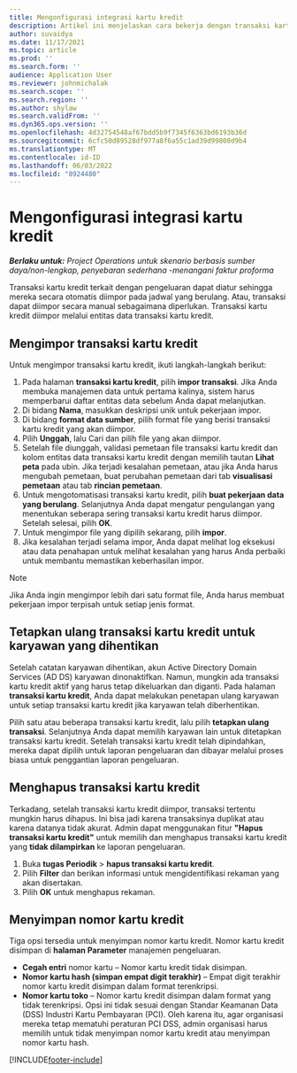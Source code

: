 ```yaml
---
title: Mengonfigurasi integrasi kartu kredit
description: Artikel ini menjelaskan cara bekerja dengan transaksi kartu kredit terkait biaya.
author: suvaidya
ms.date: 11/17/2021
ms.topic: article
ms.prod: ''
ms.search.form: ''
audience: Application User
ms.reviewer: johnmichalak
ms.search.scope: ''
ms.search.region: ''
ms.author: shylaw
ms.search.validFrom: ''
ms.dyn365.ops.version: ''
ms.openlocfilehash: 4d32754548af67bdd5b9f7345f6363bd6193b36d
ms.sourcegitcommit: 6cfc50d89528df977a8f6a55c1ad39d99800d9b4
ms.translationtype: MT
ms.contentlocale: id-ID
ms.lasthandoff: 06/03/2022
ms.locfileid: "8924480"
---
```

# <a name="set-up-credit-card-integration"></a>Mengonfigurasi integrasi kartu kredit

_**Berlaku untuk:** Project Operations untuk skenario berbasis sumber daya/non-lengkap, penyebaran sederhana -menangani faktur proforma_

Transaksi kartu kredit terkait dengan pengeluaran dapat diatur sehingga mereka secara otomatis diimpor pada jadwal yang berulang. Atau, transaksi dapat diimpor secara manual sebagaimana diperlukan. Transaksi kartu kredit diimpor melalui entitas data transaksi kartu kredit.

## <a name="import-credit-card-transactions"></a>Mengimpor transaksi kartu kredit

Untuk mengimpor transaksi kartu kredit, ikuti langkah-langkah berikut:

1. Pada halaman **transaksi kartu kredit**, pilih **impor transaksi**. Jika Anda membuka manajemen data untuk pertama kalinya, sistem harus memperbarui daftar entitas data sebelum Anda dapat melanjutkan.
2. Di bidang **Nama**, masukkan deskripsi unik untuk pekerjaan impor.
3. Di bidang **format data sumber**, pilih format file yang berisi transaksi kartu kredit yang akan diimpor.
4. Pilih **Unggah**, lalu Cari dan pilih file yang akan diimpor.
5. Setelah file diunggah, validasi pemetaan file transaksi kartu kredit dan kolom entitas data transaksi kartu kredit dengan memilih tautan **Lihat peta** pada ubin. Jika terjadi kesalahan pemetaan, atau jika Anda harus mengubah pemetaan, buat perubahan pemetaan dari tab **visualisasi pemetaan** atau tab **rincian pemetaan**.
6. Untuk mengotomatisasi transaksi kartu kredit, pilih **buat pekerjaan data yang berulang**. Selanjutnya Anda dapat mengatur pengulangan yang menentukan seberapa sering transaksi kartu kredit harus diimpor. Setelah selesai, pilih **OK**.
7. Untuk mengimpor file yang dipilih sekarang, pilih **impor**.
8. Jika kesalahan terjadi selama impor, Anda dapat melihat log eksekusi atau data penahapan untuk melihat kesalahan yang harus Anda perbaiki untuk membantu memastikan keberhasilan impor.

> [!NOTE]
> Jika Anda ingin mengimpor lebih dari satu format file, Anda harus membuat pekerjaan impor terpisah untuk setiap jenis format.

## <a name="reassign-the-credit-card-transactions-for-terminated-employees"></a>Tetapkan ulang transaksi kartu kredit untuk karyawan yang dihentikan

Setelah catatan karyawan dihentikan, akun Active Directory Domain Services (AD DS) karyawan dinonaktifkan. Namun, mungkin ada transaksi kartu kredit aktif yang harus tetap dikeluarkan dan diganti. Pada halaman **transaksi kartu kredit**, Anda dapat melakukan penetapan ulang karyawan untuk setiap transaksi kartu kredit jika karyawan telah diberhentikan.

Pilih satu atau beberapa transaksi kartu kredit, lalu pilih **tetapkan ulang transaksi**. Selanjutnya Anda dapat memilih karyawan lain untuk ditetapkan transaksi kartu kredit. Setelah transaksi kartu kredit telah dipindahkan, mereka dapat dipilih untuk laporan pengeluaran dan dibayar melalui proses biasa untuk penggantian laporan pengeluaran.

## <a name="delete-credit-card-transactions"></a>Menghapus transaksi kartu kredit 

Terkadang, setelah transaksi kartu kredit diimpor, transaksi tertentu mungkin harus dihapus. Ini bisa jadi karena transaksinya duplikat atau karena datanya tidak akurat. Admin dapat menggunakan fitur **"Hapus transaksi kartu kredit"** untuk memilih dan menghapus transaksi kartu kredit yang **tidak dilampirkan** ke laporan pengeluaran. 

1. Buka **tugas Periodik** > **hapus transaksi kartu kredit**.
2. Pilih **Filter** dan berikan informasi untuk mengidentifikasi rekaman yang akan disertakan.
3. Pilih **OK** untuk menghapus rekaman. 

## <a name="storing-credit-card-numbers"></a>Menyimpan nomor kartu kredit

Tiga opsi tersedia untuk menyimpan nomor kartu kredit. Nomor kartu kredit disimpan di **halaman Parameter** manajemen pengeluaran.

- **Cegah entri** nomor kartu – Nomor kartu kredit tidak disimpan.
- **Nomor kartu hash (simpan empat digit terakhir)** – Empat digit terakhir nomor kartu kredit disimpan dalam format terenkripsi.
- **Nomor kartu toko** – Nomor kartu kredit disimpan dalam format yang tidak terenkripsi. Opsi ini tidak sesuai dengan Standar Keamanan Data (DSS) Industri Kartu Pembayaran (PCI). Oleh karena itu, agar organisasi mereka tetap mematuhi peraturan PCI DSS, admin organisasi harus memilih untuk tidak menyimpan nomor kartu kredit atau menyimpan nomor kartu hash.

[!INCLUDE[footer-include](../includes/footer-banner.md)]
